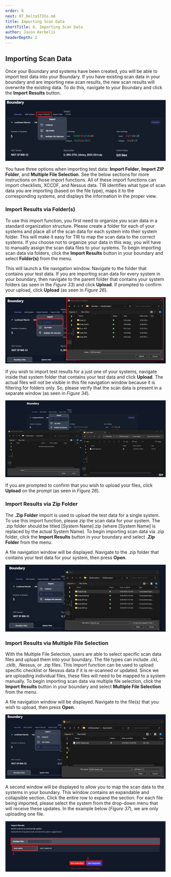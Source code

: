 ```yaml
---
order: 6
next: 07_DeltaSTIGs.md
title: Importing Scan Data
shortTitle: 6. Importing Scan Data
author: Jason Kerbelis
headerDepth: 2
---
```


## Importing Scan Data

Once your Boundary and systems have been created, you will be able to import test data into your Boundary. If you have existing scan data in your boundary and are importing new scan results, the new scan results will overwrite the existing data. To do this, navigate to your Boundary and click the **Import Results** button.

![Figure 32: Import Scan Data](../../assets/user-guide/Boundary_ImportResults.png "Figure 32: Import Scan Data")

You have three options when importing test data: **Import Folder**, **Import ZIP Folder**, and **Multiple File Selection**. See the below sections for more instructions on those import functions. All of these import functions can import checklists, XCCDF, and Nessus data. TIR identifies what type of scan data you are importing (based on the file type), maps it to the corresponding systems, and displays the information in the proper view.

### Import Results via Folder(s)

To use this import function, you first need to organize you scan data in a standard organization structure. Please create a folder for each of your systems and place all of the scan data for each system into their system folder. This will make it easy for TIR to map the scan data to the correct systems. If you choose not to organize your data in this way, you will have to manually assign the scan data files to your systems. To begin importing scan data via folders, click the **Import Results** button in your boundary and select **Folder(s)** from the menu. 

This will launch a file navigation window. Navigate to the folder that contains your test data. If you are importing scan data for every system in your boundary, then navigate to the parent folder that contains your system folders (as seen in the *Figure 33*) and click **Upload**. If prompted to confirm your upload, click **Upload** (as seen in *Figure 26*).

![Figure 33: Import Results via Folder](../../assets/user-guide/Boundary_ImportResultsViaFolders.png "Figure 33: Import Results via Folder")

If you wish to import test results for a just one of your systems, navigate inside that system folder that contains your test data and click **Upload**. The actual files will not be visible in this file navigation window because it is filtering for folders only. So, please verify that the scan data is present in a separate window (as seen in *Figure 34*).

![Figure 34: Import Results via Folder - Single System](../../assets/user-guide/Boundary_ImportResultsViaFolders-SingleSystem.png "Figure 34: Import Results via Folder - Single System")

If you are prompted to confirm that you wish to upload your files, click **Upload** on the prompt (as seen in *Figure 26*).

### Import Results via Zip Folder

The **.Zip Folder** import is used to upload the test data for a single system. To use this import function, please zip the scan data for your system. The .zip folder should be titled [System Name].zip (where [System Name] is replaced by the actual System Name). To begin importing scan data via .zip folder, click the **Import Results** button in your boundary and select **.Zip Folder** from the menu.

A file navigation window will be displayed. Navigate to the .zip folder that contains your test data for your system, then press **Open**.

![Figure 35: Import Results via Zip Folder](../../assets/user-guide/Boundary_ImportResultsViaZipFolder.png "Figure 35: Import Results via Zip Folder")

### Import Results via Multiple File Selection

With the Multiple File Selection, users are able to select specific scan data files and upload them into your boundary. The file types can include .ckl, .cklb, .Nessus, or .zip files. This import function can be used to upload specific checklist or Nessus data if it is re-scanned or updated. Since we are uploading individual files, these files will need to be mapped to a system manually. To begin importing scan data via multiple file selection, click the **Import Results** button in your boundary and select **Multiple File Selection** from the menu.

A file navigation window will be displayed. Navigate to the file(s) that you wish to upload, then press **Open**.

![Figure 36: Import Results via Selecting Files](../../assets/user-guide/Boundary_ImportResultsViaMultipleFileSelection.png "Figure 36: Import Results via Selecting Files")

A second window will be displayed to allow you to map the scan data to the systems in your boundary. This window contains an expandable and collapsible section. Click the entire row to expand the section. For each file being imported, please select the system from the drop-down menu that will receive these updates. In the example below (*Figure 37*), we are only uploading one file.

![Figure 37: Assigning a System to Each Imported File](../../assets/user-guide/Boundary_ImportResultsViaMultipleFileSelection2.png "Figure 37: Assigning a System to Each Imported File")